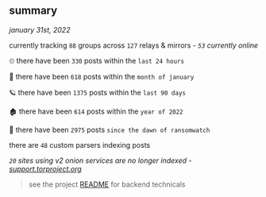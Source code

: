 
## summary
_january 31st, 2022_

currently tracking `88` groups across `127` relays & mirrors - _`53` currently online_

⏲ there have been `330` posts within the `last 24 hours`

🦈 there have been `618` posts within the `month of january`

🪐 there have been `1375` posts within the `last 90 days`

🏚 there have been `614` posts within the `year of 2022`

🦕 there have been `2975` posts `since the dawn of ransomwatch`

there are `48` custom parsers indexing posts

_`20` sites using v2 onion services are no longer indexed - [support.torproject.org](https://support.torproject.org/onionservices/v2-deprecation/)_

> see the project [README](https://github.com/thetanz/ransomwatch#ransomwatch--) for backend technicals
